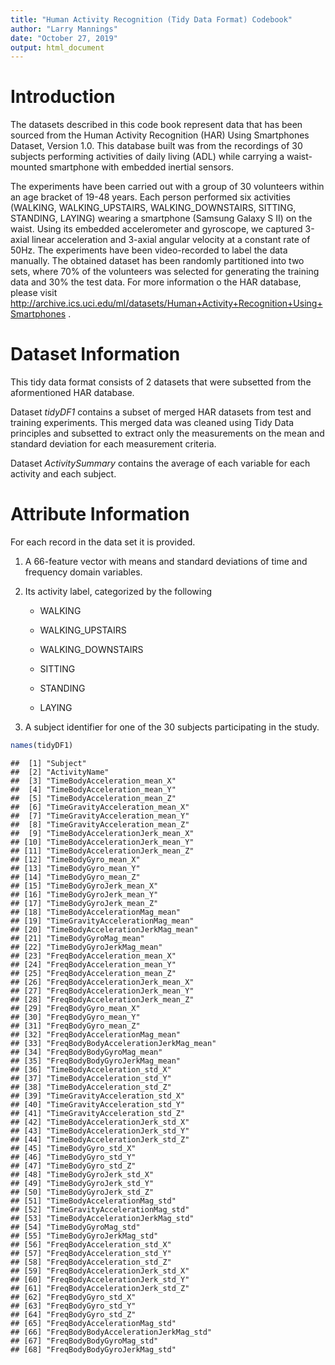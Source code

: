 ```yaml
---
title: "Human Activity Recognition (Tidy Data Format) Codebook"
author: "Larry Mannings"
date: "October 27, 2019"
output: html_document
---
```




# Introduction

The datasets described in this code book represent data that has been sourced from the Human Activity Recognition (HAR) Using Smartphones Dataset,
Version 1.0. This database built was from the recordings of 30 subjects performing activities of daily living (ADL) while carrying a waist-mounted smartphone with embedded inertial sensors.

The experiments have been carried out with a group of 30 volunteers within an age bracket of 19-48 years. Each person performed six activities (WALKING, WALKING_UPSTAIRS, WALKING_DOWNSTAIRS, SITTING, STANDING, LAYING) wearing a smartphone (Samsung Galaxy S II) on the waist. Using its embedded accelerometer and gyroscope, we captured 3-axial linear acceleration and 3-axial angular velocity at a constant rate of 50Hz. The experiments have been video-recorded to label the data manually. The obtained dataset has been randomly partitioned into two sets, where 70% of the volunteers was selected for generating the training data and 30% the test data. For more information o the HAR database, please visit <http://archive.ics.uci.edu/ml/datasets/Human+Activity+Recognition+Using+Smartphones> .

# Dataset Information
This tidy data format consists of 2 datasets that were subsetted from the aformentioned HAR database. 

Dataset *tidyDF1* contains a subset of merged HAR datasets from test and training experiments. This merged data was cleaned using Tidy Data principles and subsetted to extract only the measurements on the mean and standard deviation for each measurement criteria.

Dataset *ActivitySummary* contains the average of each variable for each activity and each subject.

# Attribute Information
For each record in the data set it is provided.

1. A 66-feature vector with means and standard deviations of time and frequency domain variables.

2. Its activity label, categorized by the following

    - WALKING

    - WALKING_UPSTAIRS
  
    - WALKING_DOWNSTAIRS
  
    - SITTING
  
    - STANDING
  
    - LAYING
    
3. A subject identifier for one of the 30 subjects participating in the study.


```r
names(tidyDF1)
```

```
##  [1] "Subject"                             
##  [2] "ActivityName"                        
##  [3] "TimeBodyAcceleration_mean_X"         
##  [4] "TimeBodyAcceleration_mean_Y"         
##  [5] "TimeBodyAcceleration_mean_Z"         
##  [6] "TimeGravityAcceleration_mean_X"      
##  [7] "TimeGravityAcceleration_mean_Y"      
##  [8] "TimeGravityAcceleration_mean_Z"      
##  [9] "TimeBodyAccelerationJerk_mean_X"     
## [10] "TimeBodyAccelerationJerk_mean_Y"     
## [11] "TimeBodyAccelerationJerk_mean_Z"     
## [12] "TimeBodyGyro_mean_X"                 
## [13] "TimeBodyGyro_mean_Y"                 
## [14] "TimeBodyGyro_mean_Z"                 
## [15] "TimeBodyGyroJerk_mean_X"             
## [16] "TimeBodyGyroJerk_mean_Y"             
## [17] "TimeBodyGyroJerk_mean_Z"             
## [18] "TimeBodyAccelerationMag_mean"        
## [19] "TimeGravityAccelerationMag_mean"     
## [20] "TimeBodyAccelerationJerkMag_mean"    
## [21] "TimeBodyGyroMag_mean"                
## [22] "TimeBodyGyroJerkMag_mean"            
## [23] "FreqBodyAcceleration_mean_X"         
## [24] "FreqBodyAcceleration_mean_Y"         
## [25] "FreqBodyAcceleration_mean_Z"         
## [26] "FreqBodyAccelerationJerk_mean_X"     
## [27] "FreqBodyAccelerationJerk_mean_Y"     
## [28] "FreqBodyAccelerationJerk_mean_Z"     
## [29] "FreqBodyGyro_mean_X"                 
## [30] "FreqBodyGyro_mean_Y"                 
## [31] "FreqBodyGyro_mean_Z"                 
## [32] "FreqBodyAccelerationMag_mean"        
## [33] "FreqBodyBodyAccelerationJerkMag_mean"
## [34] "FreqBodyBodyGyroMag_mean"            
## [35] "FreqBodyBodyGyroJerkMag_mean"        
## [36] "TimeBodyAcceleration_std_X"          
## [37] "TimeBodyAcceleration_std_Y"          
## [38] "TimeBodyAcceleration_std_Z"          
## [39] "TimeGravityAcceleration_std_X"       
## [40] "TimeGravityAcceleration_std_Y"       
## [41] "TimeGravityAcceleration_std_Z"       
## [42] "TimeBodyAccelerationJerk_std_X"      
## [43] "TimeBodyAccelerationJerk_std_Y"      
## [44] "TimeBodyAccelerationJerk_std_Z"      
## [45] "TimeBodyGyro_std_X"                  
## [46] "TimeBodyGyro_std_Y"                  
## [47] "TimeBodyGyro_std_Z"                  
## [48] "TimeBodyGyroJerk_std_X"              
## [49] "TimeBodyGyroJerk_std_Y"              
## [50] "TimeBodyGyroJerk_std_Z"              
## [51] "TimeBodyAccelerationMag_std"         
## [52] "TimeGravityAccelerationMag_std"      
## [53] "TimeBodyAccelerationJerkMag_std"     
## [54] "TimeBodyGyroMag_std"                 
## [55] "TimeBodyGyroJerkMag_std"             
## [56] "FreqBodyAcceleration_std_X"          
## [57] "FreqBodyAcceleration_std_Y"          
## [58] "FreqBodyAcceleration_std_Z"          
## [59] "FreqBodyAccelerationJerk_std_X"      
## [60] "FreqBodyAccelerationJerk_std_Y"      
## [61] "FreqBodyAccelerationJerk_std_Z"      
## [62] "FreqBodyGyro_std_X"                  
## [63] "FreqBodyGyro_std_Y"                  
## [64] "FreqBodyGyro_std_Z"                  
## [65] "FreqBodyAccelerationMag_std"         
## [66] "FreqBodyBodyAccelerationJerkMag_std" 
## [67] "FreqBodyBodyGyroMag_std"             
## [68] "FreqBodyBodyGyroJerkMag_std"
```


